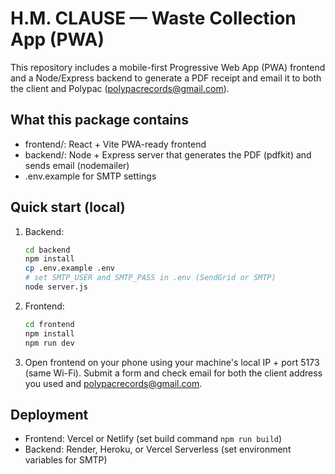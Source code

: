 # H.M. CLAUSE — Waste Collection App (PWA)

This repository includes a mobile-first Progressive Web App (PWA) frontend and a Node/Express backend
to generate a PDF receipt and email it to both the client and Polypac (polypacrecords@gmail.com).

## What this package contains
- frontend/: React + Vite PWA-ready frontend
- backend/: Node + Express server that generates the PDF (pdfkit) and sends email (nodemailer)
- .env.example for SMTP settings

## Quick start (local)
1. Backend:
   ```bash
   cd backend
   npm install
   cp .env.example .env
   # set SMTP_USER and SMTP_PASS in .env (SendGrid or SMTP)
   node server.js
   ```
2. Frontend:
   ```bash
   cd frontend
   npm install
   npm run dev
   ```
3. Open frontend on your phone using your machine's local IP + port 5173 (same Wi-Fi). Submit a form
   and check email for both the client address you used and polypacrecords@gmail.com.

## Deployment
- Frontend: Vercel or Netlify (set build command `npm run build`)
- Backend: Render, Heroku, or Vercel Serverless (set environment variables for SMTP)
